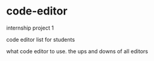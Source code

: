 # code-editor

internship project 1

code editor list for students

what code editor to use. the ups and downs of all editors
